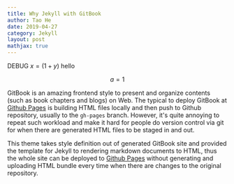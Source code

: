 ```yaml
---
title: Why Jekyll with GitBook
author: Tao He
date: 2019-04-27
category: Jekyll
layout: post
mathjax: true
---
```


<meta http-equiv="refresh" content="1">

<script type="text/javascript">
  MathJax.Hub.Queue(["Typeset",MathJax.Hub]);
</script>

DEBUG
$x=(1+y)$
hello

$$a=1$$

GitBook is an amazing frontend style to present and organize contents (such as book chapters
and blogs) on Web. The typical to deploy GitBook at [Github Pages][1]
is building HTML files locally and then push to Github repository, usually to the `gh-pages`
branch. However, it's quite annoying to repeat such workload and make it hard for people do
version control via git for when there are generated HTML files to be staged in and out.

This theme takes style definition out of generated GitBook site and provided the template
for Jekyll to rendering markdown documents to HTML, thus the whole site can be deployed
to [Github Pages][1] without generating and uploading HTML bundle every time when there are
changes to the original repository.

[1]: https://pages.github.com
